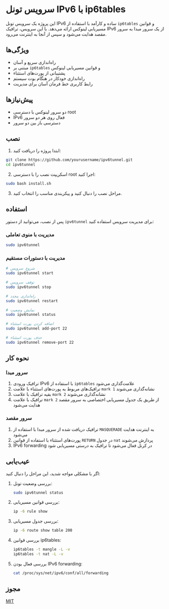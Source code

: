 # سرویس تونل IPv6 با ip6tables

این پروژه یک سرویس تونل IPv6 ساده و کارآمد با استفاده از `ip6tables` و قوانین مسیریابی لینوکس ارائه می‌دهد. با این سرویس، ترافیک IPv6 از یک سرور مبدا به سرور مقصد هدایت می‌شود و سپس از آنجا به اینترنت می‌رود.

## ویژگی‌ها

- راه‌اندازی سریع و آسان
- مبتنی بر `ip6tables` و قوانین مسیریابی لینوکس
- پشتیبانی از پورت‌های استثناء
- راه‌اندازی خودکار در هنگام بوت سیستم
- رابط کاربری خط فرمان آسان برای مدیریت

## پیش‌نیازها

- دو سرور لینوکس با دسترسی root
- IPv6 فعال روی هر دو سرور
- دسترسی باز بین دو سرور

## نصب

1. ابتدا پروژه را دریافت کنید:

```bash
git clone https://github.com/yourusername/ipv6tunnel.git
cd ipv6tunnel
```

2. اسکریپت نصب را با دسترسی root اجرا کنید:

```bash
sudo bash install.sh
```

3. مراحل نصب را دنبال کنید و پیکربندی مناسب را انتخاب کنید.

## استفاده

پس از نصب، می‌توانید از دستور `ipv6tunnel` برای مدیریت سرویس استفاده کنید:

### مدیریت با منوی تعاملی

```bash
sudo ipv6tunnel
```

### مدیریت با دستورات مستقیم

```bash
# شروع سرویس
sudo ipv6tunnel start

# توقف سرویس
sudo ipv6tunnel stop

# راه‌اندازی مجدد
sudo ipv6tunnel restart

# نمایش وضعیت
sudo ipv6tunnel status

# اضافه کردن پورت استثناء
sudo ipv6tunnel add-port 22

# حذف پورت استثناء
sudo ipv6tunnel remove-port 22
```

## نحوه کار

### سرور مبدا

1. ترافیک ورودی IPv6 با استفاده از `ip6tables` علامت‌گذاری می‌شود
2. ترافیک‌های مربوط به پورت‌های استثناء با علامت `mark 1` نشانه‌گذاری می‌شوند
3. بقیه ترافیک با علامت `mark 2` نشانه‌گذاری می‌شوند
4. ترافیک با علامت `mark 2` از طریق یک جدول مسیریابی اختصاصی به سرور مقصد هدایت می‌شود

### سرور مقصد

1. ترافیک دریافت شده از سرور مبدا با استفاده از `MASQUERADE` به اینترنت هدایت می‌شود
2. پورت‌های استثناء با استفاده از قوانین `RETURN` در جدول `nat` پردازش می‌شوند
3. IPv6 forwarding در کرنل فعال می‌شود تا ترافیک به درستی مسیریابی شود

## عیب‌یابی

اگر با مشکلی مواجه شدید، این مراحل را دنبال کنید:

1. بررسی وضعیت تونل:
   ```bash
   sudo ipv6tunnel status
   ```

2. بررسی قوانین مسیریابی:
   ```bash
   ip -6 rule show
   ```

3. بررسی جدول مسیریابی:
   ```bash
   ip -6 route show table 200
   ```

4. بررسی قوانین ip6tables:
   ```bash
   ip6tables -t mangle -L -v
   ip6tables -t nat -L -v
   ```

5. بررسی فعال بودن IPv6 forwarding:
   ```bash
   cat /proc/sys/net/ipv6/conf/all/forwarding
   ```

## مجوز

[MIT](LICENSE)